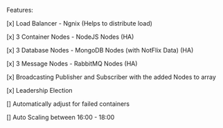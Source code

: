 
Features:

[x] Load Balancer - Ngnix (Helps to distribute load)

[x] 3 Container Nodes - NodeJS Nodes (HA)

[x] 3 Database Nodes - MongoDB Nodes (with NotFlix Data) (HA)

[x] 3 Message Nodes - RabbitMQ Nodes (HA)

[x] Broadcasting Publisher and Subscriber with the added Nodes to array

[x] Leadership Election

[] Automatically adjust for failed containers

[] Auto Scaling between 16:00 - 18:00
